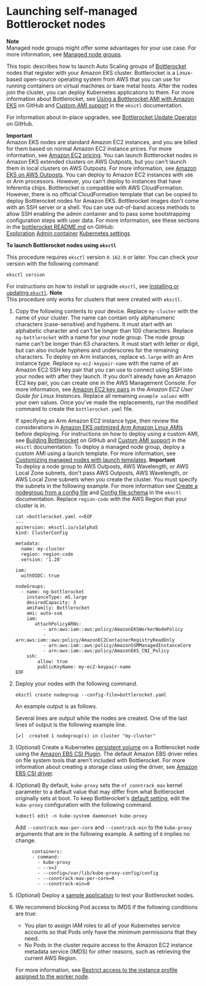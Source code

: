 # Launching self\-managed Bottlerocket nodes<a name="launch-node-bottlerocket"></a>

**Note**  
Managed node groups might offer some advantages for your use case\. For more information, see [Managed node groups](managed-node-groups.md)\.

This topic describes how to launch Auto Scaling groups of [Bottlerocket](http://aws.amazon.com/bottlerocket/) nodes that register with your Amazon EKS cluster\. Bottlerocket is a Linux\-based open\-source operating system from AWS that you can use for running containers on virtual machines or bare metal hosts\. After the nodes join the cluster, you can deploy Kubernetes applications to them\. For more information about Bottlerocket, see [Using a Bottlerocket AMI with Amazon EKS](https://github.com/bottlerocket-os/bottlerocket/blob/develop/QUICKSTART-EKS.md) on GitHub and [Custom AMI support](https://eksctl.io/usage/custom-ami-support/) in the `eksctl` documentation\.

For information about in\-place upgrades, see [Bottlerocket Update Operator](https://github.com/bottlerocket-os/bottlerocket-update-operator) on GitHub\.

**Important**  
Amazon EKS nodes are standard Amazon EC2 instances, and you are billed for them based on normal Amazon EC2 instance prices\. For more information, see [Amazon EC2 pricing](https://aws.amazon.com/ec2/pricing/)\.
You can launch Bottlerocket nodes in Amazon EKS extended clusters on AWS Outposts, but you can't launch them in local clusters on AWS Outposts\. For more information, see [Amazon EKS on AWS Outposts](eks-outposts.md)\.
You can deploy to Amazon EC2 instances with `x86` or Arm processors\. However, you can't deploy to instances that have Inferentia chips\.
Bottlerocket is compatible with AWS CloudFormation\. However, there is no official CloudFormation template that can be copied to deploy Bottlerocket nodes for Amazon EKS\.
Bottlerocket images don't come with an SSH server or a shell\. You can use out\-of\-band access methods to allow SSH enabling the admin container and to pass some bootstrapping configuration steps with user data\. For more information, see these sections in the [bottlerocket README\.md](https://github.com/bottlerocket-os/bottlerocket) on GitHub:  
[Exploration](https://github.com/bottlerocket-os/bottlerocket#exploration)
[Admin container](https://github.com/bottlerocket-os/bottlerocket#admin-container)
[Kubernetes settings](https://github.com/bottlerocket-os/bottlerocket#kubernetes-settings)

**To launch Bottlerocket nodes using `eksctl`**

This procedure requires `eksctl` version `0.162.0` or later\. You can check your version with the following command:

```
eksctl version
```

For instructions on how to install or upgrade `eksctl`, see [Installing or updating `eksctl`](eksctl.md)\.
**Note**  
This procedure only works for clusters that were created with `eksctl`\.

1. Copy the following contents to your device\. Replace `my-cluster` with the name of your cluster\. The name can contain only alphanumeric characters \(case\-sensitive\) and hyphens\. It must start with an alphabetic character and can't be longer than 100 characters\. Replace `ng-bottlerocket` with a name for your node group\. The node group name can't be longer than 63 characters\. It must start with letter or digit, but can also include hyphens and underscores for the remaining characters\. To deploy on Arm instances, replace `m5.large` with an Arm instance type\. Replace `my-ec2-keypair-name` with the name of an Amazon EC2 SSH key pair that you can use to connect using SSH into your nodes with after they launch\. If you don't already have an Amazon EC2 key pair, you can create one in the AWS Management Console\. For more information, see [Amazon EC2 key pairs](https://docs.aws.amazon.com/AWSEC2/latest/UserGuide/ec2-key-pairs.html) in the *Amazon EC2 User Guide for Linux Instances*\. Replace all remaining *`example values`* with your own values\. Once you've made the replacements, run the modified command to create the `bottlerocket.yaml` file\.

   If specifying an Arm Amazon EC2 instance type, then review the considerations in [Amazon EKS optimized Arm Amazon Linux AMIs](eks-optimized-ami.md#arm-ami) before deploying\. For instructions on how to deploy using a custom AMI, see [Building Bottlerocket](https://github.com/bottlerocket-os/bottlerocket/blob/develop/BUILDING.md) on GitHub and [Custom AMI support](https://eksctl.io/usage/custom-ami-support/) in the `eksctl` documentation\. To deploy a managed node group, deploy a custom AMI using a launch template\. For more information, see [Customizing managed nodes with launch templates](launch-templates.md)\.
**Important**  
To deploy a node group to AWS Outposts, AWS Wavelength, or AWS Local Zone subnets, don't pass AWS Outposts, AWS Wavelength, or AWS Local Zone subnets when you create the cluster\. You must specify the subnets in the following example\. For more information see [Create a nodegroup from a config file](https://eksctl.io/usage/managing-nodegroups/#creating-a-nodegroup-from-a-config-file) and [Config file schema](https://eksctl.io/usage/schema/) in the `eksctl` documentation\. Replace `region-code` with the AWS Region that your cluster is in\.

   ```
   cat >bottlerocket.yaml <<EOF
   ---
   apiVersion: eksctl.io/v1alpha5
   kind: ClusterConfig
   
   metadata:
     name: my-cluster
     region: region-code
     version: '1.28'
   
   iam:
     withOIDC: true
   
   nodeGroups:
     - name: ng-bottlerocket
       instanceType: m5.large
       desiredCapacity: 3
       amiFamily: Bottlerocket
       ami: auto-ssm
       iam:
          attachPolicyARNs:
             - arn:aws:iam::aws:policy/AmazonEKSWorkerNodePolicy
             - arn:aws:iam::aws:policy/AmazonEC2ContainerRegistryReadOnly
             - arn:aws:iam::aws:policy/AmazonSSMManagedInstanceCore
             - arn:aws:iam::aws:policy/AmazonEKS_CNI_Policy
       ssh:
           allow: true
           publicKeyName: my-ec2-keypair-name
   EOF
   ```

1. Deploy your nodes with the following command\.

   ```
   eksctl create nodegroup --config-file=bottlerocket.yaml
   ```

   An example output is as follows\.

   Several lines are output while the nodes are created\. One of the last lines of output is the following example line\.

   ```
   [✔]  created 1 nodegroup(s) in cluster "my-cluster"
   ```

1. \(Optional\) Create a Kubernetes [persistent volume](https://kubernetes.io/docs/concepts/storage/persistent-volumes/) on a Bottlerocket node using the [Amazon EBS CSI Plugin](https://github.com/kubernetes-sigs/aws-ebs-csi-driver)\. The default Amazon EBS driver relies on file system tools that aren't included with Bottlerocket\. For more information about creating a storage class using the driver, see [Amazon EBS CSI driver](ebs-csi.md)\.

1. \(Optional\) By default, `kube-proxy` sets the `nf_conntrack_max` kernel parameter to a default value that may differ from what Bottlerocket originally sets at boot\. To keep Bottlerocket's [default setting](https://github.com/bottlerocket-os/bottlerocket/blob/develop/packages/release/release-sysctl.conf), edit the `kube-proxy` configuration with the following command\.

   ```
   kubectl edit -n kube-system daemonset kube-proxy
   ```

   Add `--conntrack-max-per-core` and `--conntrack-min` to the `kube-proxy` arguments that are in the following example\. A setting of `0` implies no change\.

   ```
         containers:
         - command:
           - kube-proxy
           - --v=2
           - --config=/var/lib/kube-proxy-config/config
           - --conntrack-max-per-core=0
           - --conntrack-min=0
   ```

1. \(Optional\) Deploy a [sample application](sample-deployment.md) to test your Bottlerocket nodes\.

1. We recommend blocking Pod access to IMDS if the following conditions are true:
   + You plan to assign IAM roles to all of your Kubernetes service accounts so that Pods only have the minimum permissions that they need\.
   + No Pods in the cluster require access to the Amazon EC2 instance metadata service \(IMDS\) for other reasons, such as retrieving the current AWS Region\.

   For more information, see [Restrict access to the instance profile assigned to the worker node](https://aws.github.io/aws-eks-best-practices/security/docs/iam/#restrict-access-to-the-instance-profile-assigned-to-the-worker-node)\.